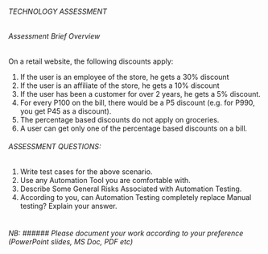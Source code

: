 ###### TECHNOLOGY ASSESSMENT ######

###### Assessment Brief Overview ######
On a retail website, the following discounts apply:
1. If the user is an employee of the store, he gets a 30% discount
2. If the user is an affiliate of the store, he gets a 10% discount
3. If the user has been a customer for over 2 years, he gets a 5% discount.
4. For every P100 on the bill, there would be a P5 discount (e.g. for P990, you get P45 as a discount).
5. The percentage based discounts do not apply on groceries.
6. A user can get only one of the percentage based discounts on a bill.

###### ASSESSMENT QUESTIONS: ######
1. Write test cases for the above scenario.<br />
2. Use any Automation Tool you are comfortable with.<br />
3. Describe Some General Risks Associated with Automation Testing.<br />
4. According to you, can Automation Testing completely replace Manual testing? Explain your answer.<br /><br />

###### NB: ###### Please document your work according to your preference (PowerPoint slides, MS Doc, PDF etc)
